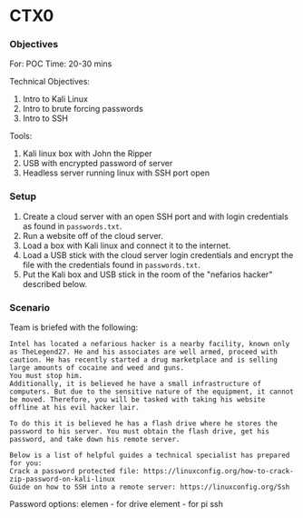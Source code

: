 # CTX0

### Objectives

For: POC
Time: 20-30 mins

Technical Objectives:
1. Intro to Kali Linux
2. Intro to brute forcing passwords
3. Intro to SSH

Tools:
1. Kali linux box with John the Ripper
2. USB with encrypted password of server
3. Headless server running linux with SSH port open

### Setup

1. Create a cloud server with an open SSH port and with login credentials as found in `passwords.txt`.
2. Run a website off of the cloud server.
3. Load a box with Kali linux and connect it to the internet.
4. Load a USB stick with the cloud server login credentials and encrypt the file with the credentials found in `passwords.txt`.
5. Put the Kali box and USB stick in the room of the "nefarios hacker" described below.

### Scenario

Team is briefed with the following:

    Intel has located a nefarious hacker is a nearby facility, known only as TheLegend27. He and his associates are well armed, proceed with caution. He has recently started a drug marketplace and is selling large amounts of cocaine and weed and guns.
    You must stop him.
    Additionally, it is believed he have a small infrastructure of computers. But due to the sensitive nature of the equipment, it cannot be moved. Therefore, you will be tasked with taking his website offline at his evil hacker lair.

    To do this it is believed he has a flash drive where he stores the password to his server. You must obtain the flash drive, get his password, and take down his remote server.

    Below is a list of helpful guides a technical specialist has prepared for you:
    Crack a password protected file: https://linuxconfig.org/how-to-crack-zip-password-on-kali-linux
    Guide on how to SSH into a remote server: https://linuxconfig.org/Ssh
    
Password options:
elemen - for drive
element - for pi ssh